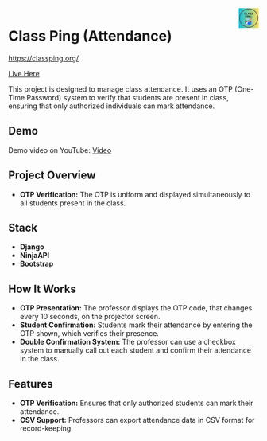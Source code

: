 <img  height="40px" align="right" src="./static/images/logo.png"/>


# Class Ping (Attendance)

https://classping.org/

[Live Here](https://classping.org/)


This project is designed to manage class attendance. 
It uses an OTP (One-Time Password) system to verify that students are present in class, ensuring that only authorized individuals can mark attendance.

## Demo

Demo video on YouTube: [Video](https://www.youtube.com/watch?v=OGKtf4PNqpw)


## Project Overview

- **OTP Verification:** The OTP is uniform and displayed simultaneously to all students present in the class.
  
## Stack

- **Django**
- **NinjaAPI** 
- **Bootstrap** 


## How It Works

- **OTP Presentation:** The professor displays the OTP code, that changes every 10 seconds, on the projector screen. 
- **Student Confirmation:** Students mark their attendance by entering the OTP shown, which verifies their presence.
- **Double Confirmation System:** The professor can use a checkbox system to manually call out each student and confirm their attendance in the class.

## Features

- **OTP Verification:** Ensures that only authorized students can mark their attendance.
- **CSV Support:** Professors can export attendance data in CSV format for record-keeping.

